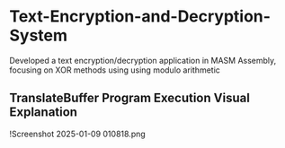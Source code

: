 # Text-Encryption-and-Decryption-System

Developed a text encryption/decryption application in MASM Assembly, focusing on XOR methods using using modulo arithmetic 

## TranslateBuffer Program Execution Visual Explanation

!Screenshot 2025-01-09 010818.png

